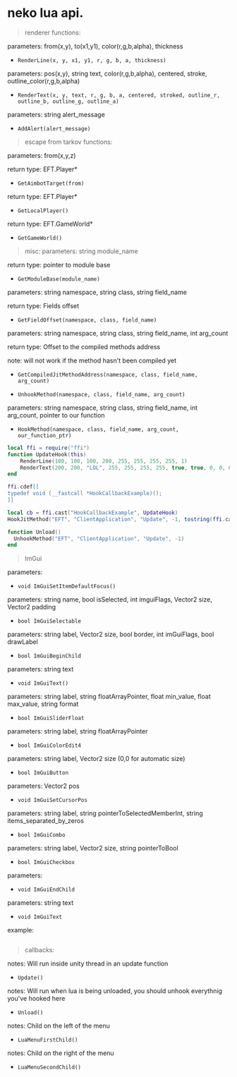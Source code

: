 # neko lua api.
> renderer functions:

parameters: from(x,y), to(x1,y1), color(r,g,b,alpha), thickness
- `RenderLine(x, y, x1, y1, r, g, b, a, thickness)`

parameters: pos(x,y), string text, color(r,g,b,alpha), centered, stroke, outline_color(r,g,b,alpha)
- `RenderText(x, y, text, r, g, b, a, centered, stroked, outline_r, outline_b, outline_g, outline_a)`

parameters: string alert_message
- `AddAlert(alert_message)`

> escape from tarkov functions:

parameters: from(x,y,z)

return type: EFT.Player*
- `GetAimbotTarget(from)`

return type: EFT.Player*
- `GetLocalPlayer()`

return type: EFT.GameWorld*
- `GetGameWorld()`

> misc:
parameters: string module_name

return type: pointer to module base
- `GetModuleBase(module_name)`

parameters: string namespace, string class, string field_name

return type: Fields offset
- `GetFieldOffset(namespace, class, field_name)`

parameters: string namespace, string class, string field_name, int arg_count

return type: Offset to the compiled methods address

note: will not work if the method hasn't been compiled yet
- `GetCompiledJitMethodAddress(namespace, class, field_name, arg_count)`

- `UnhookMethod(namespace, class, field_name, arg_count)`

parameters: string namespace, string class, string field_name, int arg_count, pointer to our function
- `HookMethod(namespace, class, field_name, arg_count, our_function_ptr)`

```lua
local ffi = require("ffi")
function UpdateHook(this)    
    RenderLine(100, 100, 100, 200, 255, 255, 255, 255, 1)
    RenderText(200, 200, "LOL", 255, 255, 255, 255, true, true, 0, 0, 0, 255)
end

ffi.cdef[[
typedef void (__fastcall *HookCallbackExample)();
]]

local cb = ffi.cast("HookCallbackExample", UpdateHook)
HookJitMethod("EFT", "ClientApplication", "Update", -1, tostring(ffi.cast("uint64_t", cb)))

function Unload()
  UnhookMethod("EFT", "ClientApplication", "Update", -1)
end
```

> ImGui

parameters:
- `void ImGuiSetItemDefaultFocus()`

parameters: string name, bool isSelected, int imguiFlags, Vector2 size, Vector2 padding
- `bool ImGuiSelectable`

parameters: string label, Vector2 size, bool border, int imGuiFlags, bool drawLabel
- `bool ImGuiBeginChild`

parameters: string text
- `void ImGuiText()`

parameters: string label, string floatArrayPointer, float min_value, float max_value, string format
- `bool ImGuiSliderFloat`

parameters: string label, string floatArrayPointer
- `bool ImGuiColorEdit4`

parameters: string label, Vector2 size (0,0 for automatic size)
- `bool ImGuiButton`

parameters: Vector2 pos
- `void ImGuiSetCursorPos`

parameters: string label, string pointerToSelectedMemberInt, string items_separated_by_zeros
- `bool ImGuiCombo`

parameters: string label, Vector2 size, string pointerToBool
- `bool ImGuiCheckbox`

parameters:
- `void ImGuiEndChild`

parameters: string text
- `void ImGuiText`

example:
```lua

```

> callbacks:

notes: Will run inside unity thread in an update function
- `Update()`

notes: Will run when lua is being unloaded, you should unhook everythnig you've hooked here
- `Unload()`

notes: Child on the left of the menu
- `LuaMenuFirstChild()`

notes: Child on the right of the menu
- `LuaMenuSecondChild()`
